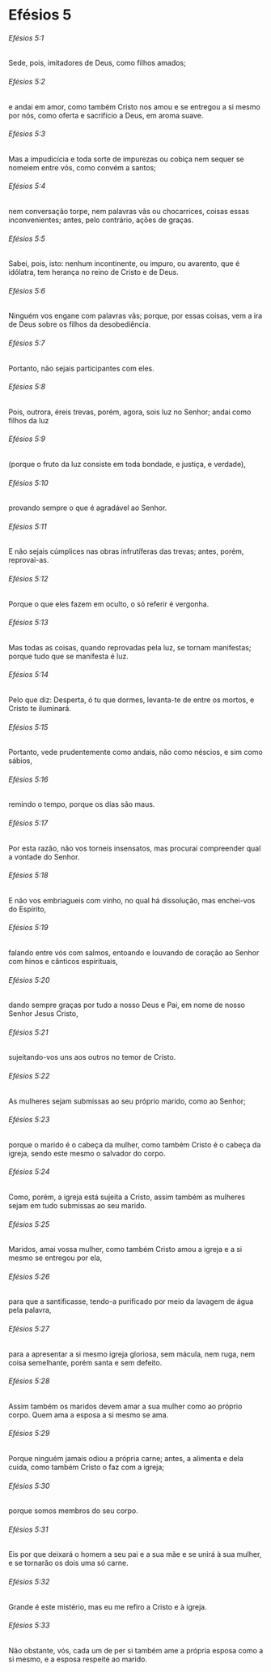 # Efésios 5

###### Efésios 5:1

Sede, pois, imitadores de Deus, como filhos amados;

###### Efésios 5:2

e andai em amor, como também Cristo nos amou e se entregou a si mesmo por nós, como oferta e sacrifício a Deus, em aroma suave.

###### Efésios 5:3

Mas a impudicícia e toda sorte de impurezas ou cobiça nem sequer se nomeiem entre vós, como convém a santos;

###### Efésios 5:4

nem conversação torpe, nem palavras vãs ou chocarrices, coisas essas inconvenientes; antes, pelo contrário, ações de graças.

###### Efésios 5:5

Sabei, pois, isto: nenhum incontinente, ou impuro, ou avarento, que é idólatra, tem herança no reino de Cristo e de Deus.

###### Efésios 5:6

Ninguém vos engane com palavras vãs; porque, por essas coisas, vem a ira de Deus sobre os filhos da desobediência.

###### Efésios 5:7

Portanto, não sejais participantes com eles.

###### Efésios 5:8

Pois, outrora, éreis trevas, porém, agora, sois luz no Senhor; andai como filhos da luz

###### Efésios 5:9

(porque o fruto da luz consiste em toda bondade, e justiça, e verdade),

###### Efésios 5:10

provando sempre o que é agradável ao Senhor.

###### Efésios 5:11

E não sejais cúmplices nas obras infrutíferas das trevas; antes, porém, reprovai-as.

###### Efésios 5:12

Porque o que eles fazem em oculto, o só referir é vergonha.

###### Efésios 5:13

Mas todas as coisas, quando reprovadas pela luz, se tornam manifestas; porque tudo que se manifesta é luz.

###### Efésios 5:14

Pelo que diz: Desperta, ó tu que dormes, levanta-te de entre os mortos, e Cristo te iluminará.

###### Efésios 5:15

Portanto, vede prudentemente como andais, não como néscios, e sim como sábios,

###### Efésios 5:16

remindo o tempo, porque os dias são maus.

###### Efésios 5:17

Por esta razão, não vos torneis insensatos, mas procurai compreender qual a vontade do Senhor.

###### Efésios 5:18

E não vos embriagueis com vinho, no qual há dissolução, mas enchei-vos do Espírito,

###### Efésios 5:19

falando entre vós com salmos, entoando e louvando de coração ao Senhor com hinos e cânticos espirituais,

###### Efésios 5:20

dando sempre graças por tudo a nosso Deus e Pai, em nome de nosso Senhor Jesus Cristo,

###### Efésios 5:21

sujeitando-vos uns aos outros no temor de Cristo.

###### Efésios 5:22

As mulheres sejam submissas ao seu próprio marido, como ao Senhor;

###### Efésios 5:23

porque o marido é o cabeça da mulher, como também Cristo é o cabeça da igreja, sendo este mesmo o salvador do corpo.

###### Efésios 5:24

Como, porém, a igreja está sujeita a Cristo, assim também as mulheres sejam em tudo submissas ao seu marido.

###### Efésios 5:25

Maridos, amai vossa mulher, como também Cristo amou a igreja e a si mesmo se entregou por ela,

###### Efésios 5:26

para que a santificasse, tendo-a purificado por meio da lavagem de água pela palavra,

###### Efésios 5:27

para a apresentar a si mesmo igreja gloriosa, sem mácula, nem ruga, nem coisa semelhante, porém santa e sem defeito.

###### Efésios 5:28

Assim também os maridos devem amar a sua mulher como ao próprio corpo. Quem ama a esposa a si mesmo se ama.

###### Efésios 5:29

Porque ninguém jamais odiou a própria carne; antes, a alimenta e dela cuida, como também Cristo o faz com a igreja;

###### Efésios 5:30

porque somos membros do seu corpo.

###### Efésios 5:31

Eis por que deixará o homem a seu pai e a sua mãe e se unirá à sua mulher, e se tornarão os dois uma só carne.

###### Efésios 5:32

Grande é este mistério, mas eu me refiro a Cristo e à igreja.

###### Efésios 5:33

Não obstante, vós, cada um de per si também ame a própria esposa como a si mesmo, e a esposa respeite ao marido.

